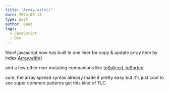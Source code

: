 ```yaml
---
title: "Array.with()"
date: 2024-09-13
type: post
author: Beej
tags:
  - JavaScript
  - Dev
---
```


Nice! javascript now has built in one liner for copy & update array item by index
[Array.with()](https://developer.mozilla.org/en-US/docs/Web/JavaScript/Reference/Global_Objects/Array/with#browser_compatibility)

and a few other non-mutating companions like [toSpliced, toSorted](https://developer.mozilla.org/en-US/docs/Web/JavaScript/Reference/Global_Objects/Array#copying_methods_and_mutating_methods)

sure, the array spread syntax already made it pretty easy but it's just cool to see super common patterns get this kind of TLC